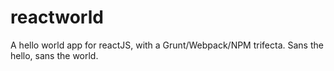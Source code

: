 # reactworld
A hello world app for reactJS, with a Grunt/Webpack/NPM trifecta. Sans the hello, sans the world. 

